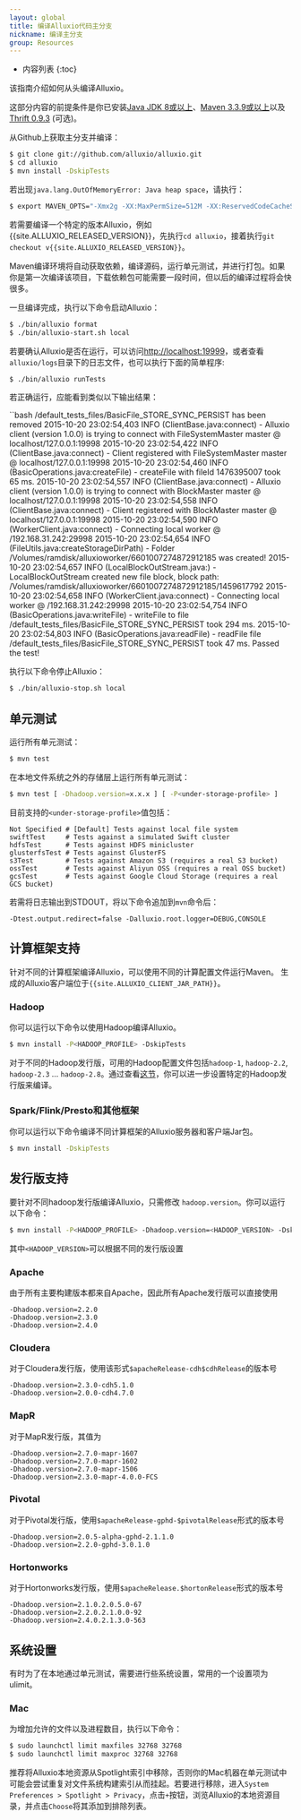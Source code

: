 ```yaml
---
layout: global
title: 编译Alluxio代码主分支
nickname: 编译主分支
group: Resources
---
```


* 内容列表
{:toc}

该指南介绍如何从头编译Alluxio。

这部分内容的前提条件是你已安装[Java JDK 8或以上](Java-Setup.html)、[Maven 3.3.9或以上](Maven.html)以及[Thrift 0.9.3](Thrift.html) (可选)。

从Github上获取主分支并编译：

```bash
$ git clone git://github.com/alluxio/alluxio.git
$ cd alluxio
$ mvn install -DskipTests
```

若出现`java.lang.OutOfMemoryError: Java heap space`，请执行：

```bash
$ export MAVEN_OPTS="-Xmx2g -XX:MaxPermSize=512M -XX:ReservedCodeCacheSize=512m"
```

若需要编译一个特定的版本Alluxio，例如{{site.ALLUXIO_RELEASED_VERSION}}，先执行`cd alluxio`，接着执行`git checkout v{{site.ALLUXIO_RELEASED_VERSION}}`。

Maven编译环境将自动获取依赖，编译源码，运行单元测试，并进行打包。如果你是第一次编译该项目，下载依赖包可能需要一段时间，但以后的编译过程将会快很多。

一旦编译完成，执行以下命令启动Alluxio：

```bash
$ ./bin/alluxio format
$ ./bin/alluxio-start.sh local
```

若要确认Alluxio是否在运行，可以访问[http://localhost:19999](http://localhost:19999)，或者查看`alluxio/logs`目录下的日志文件，也可以执行下面的简单程序:

```bash
$ ./bin/alluxio runTests
```

若正确运行，应能看到类似以下输出结果：

``bash
/default_tests_files/BasicFile_STORE_SYNC_PERSIST has been removed
2015-10-20 23:02:54,403 INFO   (ClientBase.java:connect) - Alluxio client (version 1.0.0) is trying to connect with FileSystemMaster master @ localhost/127.0.0.1:19998
2015-10-20 23:02:54,422 INFO   (ClientBase.java:connect) - Client registered with FileSystemMaster master @ localhost/127.0.0.1:19998
2015-10-20 23:02:54,460 INFO   (BasicOperations.java:createFile) - createFile with fileId 1476395007 took 65 ms.
2015-10-20 23:02:54,557 INFO   (ClientBase.java:connect) - Alluxio client (version 1.0.0) is trying to connect with BlockMaster master @ localhost/127.0.0.1:19998
2015-10-20 23:02:54,558 INFO   (ClientBase.java:connect) - Client registered with BlockMaster master @ localhost/127.0.0.1:19998
2015-10-20 23:02:54,590 INFO   (WorkerClient.java:connect) - Connecting local worker @ /192.168.31.242:29998
2015-10-20 23:02:54,654 INFO   (FileUtils.java:createStorageDirPath) - Folder /Volumes/ramdisk/alluxioworker/6601007274872912185 was created!
2015-10-20 23:02:54,657 INFO   (LocalBlockOutStream.java:<init>) - LocalBlockOutStream created new file block, block path: /Volumes/ramdisk/alluxioworker/6601007274872912185/1459617792
2015-10-20 23:02:54,658 INFO   (WorkerClient.java:connect) - Connecting local worker @ /192.168.31.242:29998
2015-10-20 23:02:54,754 INFO   (BasicOperations.java:writeFile) - writeFile to file /default_tests_files/BasicFile_STORE_SYNC_PERSIST took 294 ms.
2015-10-20 23:02:54,803 INFO   (BasicOperations.java:readFile) - readFile file /default_tests_files/BasicFile_STORE_SYNC_PERSIST took 47 ms.
Passed the test!

执行以下命令停止Alluxio：

```bash
$ ./bin/alluxio-stop.sh local
```

## 单元测试

运行所有单元测试：

```bash
$ mvn test
```

在本地文件系统之外的存储层上运行所有单元测试：

```bash
$ mvn test [ -Dhadoop.version=x.x.x ] [ -P<under-storage-profile> ]
```

目前支持的`<under-storage-profile>`值包括：

```
Not Specified # [Default] Tests against local file system
swiftTest     # Tests against a simulated Swift cluster
hdfsTest      # Tests against HDFS minicluster
glusterfsTest # Tests against GlusterFS
s3Test        # Tests against Amazon S3 (requires a real S3 bucket)
ossTest       # Tests against Aliyun OSS (requires a real OSS bucket)
gcsTest       # Tests against Google Cloud Storage (requires a real GCS bucket)
```

若需将日志输出到STDOUT，将以下命令追加到`mvn`命令后：

```properties
-Dtest.output.redirect=false -Dalluxio.root.logger=DEBUG,CONSOLE
```

## 计算框架支持
针对不同的计算框架编译Alluxio，可以使用不同的计算配置文件运行Maven。 生成的Alluxio客户端位于`{{site.ALLUXIO_CLIENT_JAR_PATH}}`。

### Hadoop

你可以运行以下命令以使用Hadoop编译Alluxio。

```bash
$ mvn install -P<HADOOP_PROFILE> -DskipTests
```

对于不同的Hadoop发行版，可用的Hadoop配置文件包括`hadoop-1`, `hadoop-2.2`, `hadoop-2.3` ... `hadoop-2.8`。通过查看[这节](#发行版支持)，你可以进一步设置特定的Hadoop发行版来编译。

### Spark/Flink/Presto和其他框架

你可以运行以下命令编译不同计算框架的Alluxio服务器和客户端Jar包。

```bash
$ mvn install -DskipTests
```

## 发行版支持

要针对不同hadoop发行版编译Alluxio，只需修改
`hadoop.version`。你可以运行以下命令：

```bash
$ mvn install -P<HADOOP_PROFILE> -Dhadoop.version=<HADOOP_VERSION> -DskipTests
```
其中`<HADOOP_VERSION>`可以根据不同的发行版设置

### Apache

由于所有主要构建版本都来自Apache，因此所有Apache发行版可以直接使用

```properties
-Dhadoop.version=2.2.0
-Dhadoop.version=2.3.0
-Dhadoop.version=2.4.0
```

### Cloudera

对于Cloudera发行版，使用该形式`$apacheRelease-cdh$cdhRelease`的版本号

```properties
-Dhadoop.version=2.3.0-cdh5.1.0
-Dhadoop.version=2.0.0-cdh4.7.0
```

### MapR

对于MapR发行版，其值为

```properties
-Dhadoop.version=2.7.0-mapr-1607
-Dhadoop.version=2.7.0-mapr-1602
-Dhadoop.version=2.7.0-mapr-1506
-Dhadoop.version=2.3.0-mapr-4.0.0-FCS
```

### Pivotal

对于Pivotal发行版，使用`$apacheRelease-gphd-$pivotalRelease`形式的版本号

```properties
-Dhadoop.version=2.0.5-alpha-gphd-2.1.1.0
-Dhadoop.version=2.2.0-gphd-3.0.1.0
```

### Hortonworks

对于Hortonworks发行版，使用`$apacheRelease.$hortonRelease`形式的版本号

```properties
-Dhadoop.version=2.1.0.2.0.5.0-67
-Dhadoop.version=2.2.0.2.1.0.0-92
-Dhadoop.version=2.4.0.2.1.3.0-563
```

## 系统设置

有时为了在本地通过单元测试，需要进行些系统设置，常用的一个设置项为ulimit。

### Mac

为增加允许的文件以及进程数目，执行以下命令：

```bash
$ sudo launchctl limit maxfiles 32768 32768
$ sudo launchctl limit maxproc 32768 32768
```

推荐将Alluxio本地资源从Spotlight索引中移除，否则你的Mac机器在单元测试中可能会尝试重复对文件系统构建索引从而挂起。若要进行移除，进入`System Preferences > Spotlight > Privacy`，点击`+`按钮，浏览Alluxio的本地资源目录，并点击`Choose`将其添加到排除列表。
